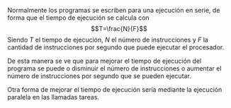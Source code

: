 Normalmente los programas se escriben para una ejecución en serie, de forma que el tiempo de ejecución se calcula con
$$T=\frac{N}{F}$$
Siendo $T$ el tiempo de ejecución, $N$ el número de instrucciones y $F$ la cantidad de instrucciones por segundo que puede ejecutar el procesador.

De esta manera se ve que para mejorar el tiempo de ejecución del programa se puede o disminuir el número de instrucciones o aumentar el número de instrucciones por segundo que se pueden ejecutar.

Otra forma de mejorar el tiempo de ejecución sería mediante la ejecución paralela en las llamadas tareas.
